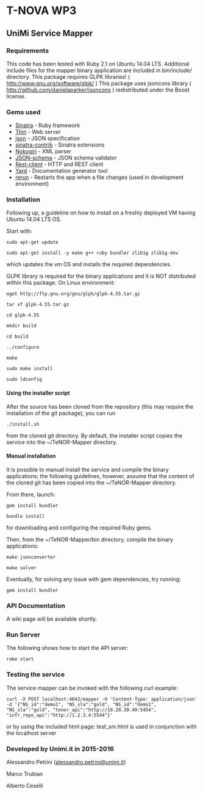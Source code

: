 # T-NOVA WP3

##  UniMi Service Mapper

### Requirements

This code has been tested with Ruby 2.1 on Ubuntu 14.04 LTS.
Additional include files for the mapper binary application are included in bin/include/ directory.
This package requires GLPK libraries! ( http://www.gnu.org/software/glpk/ )
This package uses jsoncons library ( http://github.com/danielaparker/jsoncons ) redistributed under the Boost license.


### Gems used

* [Sinatra](http://www.sinatrarb.com/) - Ruby framework
* [Thin](https://github.com/macournoyer/thin/) - Web server
* [json](https://github.com/flori/json) - JSON specification
* [sinatra-contrib](https://github.com/sinatra/sinatra-contrib) - Sinatra extensions
* [Nokogiri](https://github.com/sparklemotion/nokogiri) - XML parser
* [JSON-schema](https://github.com/ruby-json-schema/json-schema) - JSON schema validator
* [Rest-client](https://github.com/rest-client/rest-client) - HTTP and REST client
* [Yard](https://github.com/lsegal/yard) - Documentation generator tool
* [rerun](https://github.com/alexch/rerun) - Restarts the app when a file changes (used in development environment)

### Installation

Following up, a guideline on how to install on a freshly deployed VM having Ubuntu 14.04 LTS OS.

Start with:

```
sudo apt-get update

sudo apt-get install -y make g++ ruby bundler zlib1g zlib1g-dev
```

which updates the vm OS and installs the required dependencies.

GLPK library is required for the binary applications and it is NOT distributed within this package. On Linux environment:

``` 
wget http://ftp.gnu.org/gnu/glpk/glpk-4.55.tar.gz

tar xf glpk-4.55.tar.gz 

cd glpk-4.55 

mkdir build

cd build 

../configure 

make

sudo make install

sudo ldconfig
```

#### Using the installer script

After the source has been cloned from the repository (this may require the installation of the git package), you can run

```
./install.sh
```

from the cloned git directory. By default, the installer script copies the service into the ~/TeNOR-Mapper directory.

#### Manual installation

It is possible to manual install the service and compile the binary applications; the following guidelines, however, assume that the content of the cloned git has been copied into the ~/TeNOR-Mapper directory.

From there, launch: 

```
gem install bundler

bundle install
```

for downloading and configuring the required Ruby gems.

Then, from the ~/TeNOR-Mapper/bin directory, compile the binary applications:

```
make jsonconverter

make solver
```

Eventually, for solving any issue with gem dependencies, try running:

```
gem install bundler
```


### API Documentation
A wiki page will be available shortly.

### Run Server

The following shows how to start the API server:

```
rake start
```

### Testing the service

The service mapper can be invoked with the following curl example:
```
curl -X POST localhost:4042/mapper -H 'Content-Type: application/json' -d '{"NS_id":"demo1", "NS_sla":"gold", "NS_id":"demo1", "NS_sla":"gold", "tenor_api":"http://10.20.30.40:5454", "infr_repo_api":"http://1.2.3.4:5544"}'
```
or by using the included html page:
test_sm.html is used in conjunction with the localhost server

### Developed by Unimi.it in 2015-2016
Alessandro Petrini (alessandro.petrini@unimi.it)

Marco Trubian

Alberto Ceselli
